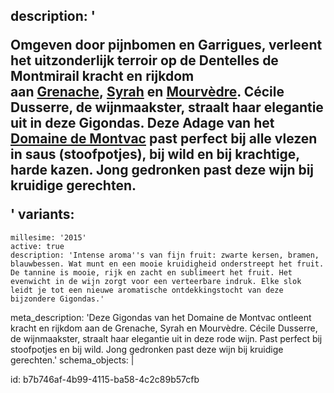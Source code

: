 description: '<p>Omgeven door pijnbomen en Garrigues, verleent het uitzonderlijk terroir op de Dentelles de Montmirail kracht en rijkdom aan&nbsp;<a href="/nl/grape/grenache-noir">Grenache</a>,&nbsp;<a href="/nl/grape/syrah">Syrah</a>&nbsp;en&nbsp;<a href="/nl/grape/mourvedre">Mourvèdre</a>. Cécile Dusserre, de wijnmaakster, straalt haar elegantie uit in deze Gigondas. Deze Adage van het <a href="/nl/estate/domaine-de-montvac">Domaine de Montvac</a> past perfect bij alle vlezen in saus (stoofpotjes), bij wild en bij krachtige, harde kazen. Jong gedronken past deze wijn bij kruidige gerechten.</p>'
variants:
  -
    millesime: '2015'
    active: true
    description: 'Intense aroma''s van fijn fruit: zwarte kersen, bramen, blauwbessen. Wat munt en een mooie kruidigheid onderstreept het fruit. De tannine is mooie, rijk en zacht en sublimeert het fruit. Het evenwicht in de wijn zorgt voor een verteerbare indruk. Elke slok leidt je tot een nieuwe aromatische ontdekkingstocht van deze bijzondere Gigondas.'
meta_description: 'Deze Gigondas van het Domaine de Montvac ontleent kracht en rijkdom aan de Grenache, Syrah en Mourvèdre. Cécile Dusserre, de wijnmaakster, straalt haar elegantie uit in deze rode wijn. Past perfect bij stoofpotjes en bij wild. Jong gedronken past deze wijn bij kruidige gerechten.'
schema_objects: |
  <script type="application/ld+json">
  {
    "@context": "https://schema.org/",
    "@type": "Wine",
    "name": "Adage",
    "aggregateRating": {
      "@type": "AggregateRating",
      "ratingValue": "4.2",
      "bestRating": "5",
      "ratingCount": "20"
    }
  }
  </script>
  
id: b7b746af-4b99-4115-ba58-4c2c89b57cfb
